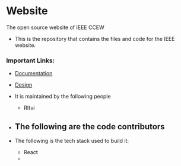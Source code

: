 # Website
The open source website of IEEE CCEW

- This is the repository that contains the files and code for the IEEE website.
### Important Links:
- [Documentation](https://github.com/IEEE-CCEW/Website/Documentation)
- [Design](https://github.com/IEEE-CCEW/Website/Design)

- It is maintained by the following people
  - RItvi
  
- The following are the code contributors
   - 
   
 - The following is the tech stack used to build it:
   - React
   - 
